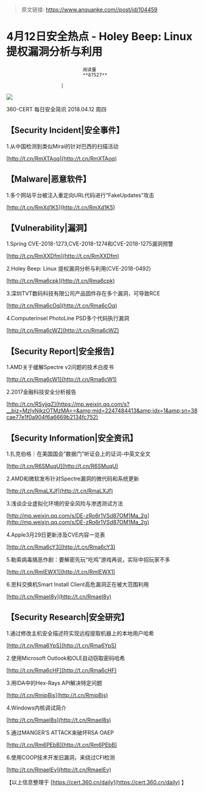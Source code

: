 > 原文链接: https://www.anquanke.com//post/id/104459 


# 4月12日安全热点 - Holey Beep: Linux 提权漏洞分析与利用


                                阅读量   
                                **87527**
                            
                        |
                        
                                                                                    



[![](https://p5.ssl.qhimg.com/t018868c2c0e7eed034.png)](https://p5.ssl.qhimg.com/t018868c2c0e7eed034.png)



360-CERT 每日安全简讯 2018.04.12 周四

## 【Security Incident|安全事件】

1.从中国检测到类似Mirai的针对巴西的扫描活动

[http://t.cn/RmXTAoq](http://t.cn/RmXTAoq)



## 【Malware|恶意软件】

1.多个网站平台被注入重定向URL代码进行“FakeUpdates”攻击

[http://t.cn/RmXd1K5](http://t.cn/RmXd1K5)



## 【Vulnerability|漏洞】

1.Spring CVE-2018-1273,CVE-2018-1274和CVE-2018-1275漏洞预警

[http://t.cn/RmXXDfm](http://t.cn/RmXXDfm)



2.Holey Beep: Linux 提权漏洞分析与利用(CVE-2018-0492)

[http://t.cn/Rma6cpk](http://t.cn/Rma6cpk)



3.深圳TVT数码科技有限公司产品固件存在多个漏洞，可导致RCE

[http://t.cn/Rma6cOq](http://t.cn/Rma6cOq)



4.Computerinsel PhotoLine PSD多个代码执行漏洞

[http://t.cn/Rma6cWZ](http://t.cn/Rma6cWZ)



## 【Security Report|安全报告】

1.AMD关于缓解Spectre v2问题的技术白皮书

[http://t.cn/Rma6cW1](http://t.cn/Rma6cW1)



2.2017金融科技安全分析报告

[http://t.cn/RSyjjqZ](https://mp.weixin.qq.com/s?__biz=MzIyNjkzOTMzMA==&amp;mid=2247484413&amp;idx=1&amp;sn=38cae77e1f0a904f6a6669b2134fc752)



## 【Security Information|安全资讯】

1.扎克伯格｜在美国国会”数据门”听证会上的证词-中英文全文

[http://t.cn/R6SMuqU](http://t.cn/R6SMuqU)



2.AMD和微软发布针对Spectre漏洞的微代码和系统更新

[http://t.cn/RmaLXJf](http://t.cn/RmaLXJf)



3.浅谈企业虚拟化环境的安全风险与渗透测试方法

[http://mp.weixin.qq.com/s/DE-zRo6r1VSd87OM1Ma_2g](http://mp.weixin.qq.com/s/DE-zRo6r1VSd87OM1Ma_2g)



4.Apple3月29日更新涉及CVE内容一览表

[http://t.cn/Rma6cY3](http://t.cn/Rma6cY3)



5.勒索病毒搞恶作剧：要解密先玩“吃鸡”游戏再说，实际中招玩家不多

[http://t.cn/RmIEWX1](http://t.cn/RmIEWX1)



6.思科交换机Smart Install Client高危漏洞正在被大范围利用

[http://t.cn/RmaeI8y](http://t.cn/RmaeI8y)



## 【Security Research|安全研究】

1.通过修改主机安全描述符实现远程提取机器上的本地用户哈希

[http://t.cn/Rma6YpS](http://t.cn/Rma6YpS)



2.使用Microsoft Outlook和OLE自动窃取密码哈希

[http://t.cn/Rma6cHF](http://t.cn/Rma6cHF)



3.用IDA中的Hex-Rays API解决特定问题

[http://t.cn/RmipBjs](http://t.cn/RmipBjs)



4.Windows内核调试简介

[http://t.cn/RmaeI8s](http://t.cn/RmaeI8s)



5.通过MANGER’S ATTACK来破坏RSA OAEP

[http://t.cn/Rm6PEbB](http://t.cn/Rm6PEbB)



6.使用COOP技术开发旧漏洞，来绕过CFI检测

[http://t.cn/RmaeIEv](http://t.cn/RmaeIEv)



【以上信息整理于 [https://cert.360.cn/daily](https://cert.360.cn/daily) 】
